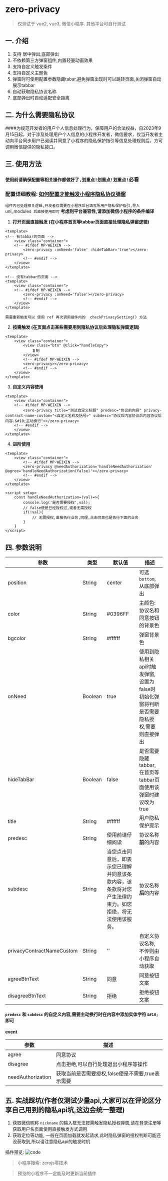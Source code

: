 # zero-privacy

> 仅测试于 vue2, vue3, 微信小程序. 其他平台可自行测试

## 一. 介绍

1. 支持 居中弹出,底部弹出
2. 不依赖第三方弹窗组件,内置轻量动画效果
3. 支持自定义触发条件
4. 支持自定义主题色
5. 弹窗时可使用配置参数隐藏tabar,避免弹窗出现时可以跳转页面,关闭弹窗自动展示tabbar
6. 自动获取隐私协议名称
7. 底部弹出时自动适配安全距离

## 二. 为什么需要隐私协议

####为规范开发者的用户个人信息处理行为，保障用户的合法权益，自2023年9月15日起，对于涉及处理用户个人信息的小程序开发者，微信要求，仅当开发者主动向平台同步用户已阅读并同意了小程序的隐私保护指引等信息处理规则后，方可调用微信提供的隐私接口。

## 三. 使用方法

###  `使用前请确保配置等相关操作都做好了,划重点!划重点!划重点!`必看

### 配置详细教程: [如何配置才能触发小程序隐私协议弹窗](https://juejin.cn/post/7273803674790150183)


`组件内已处理相关逻辑,开发者仅需要在小程序后台填写所用户隐私保护指引,导入 `uni_modules` 后直接使用即可`
**考虑到平台兼容性,请添加微信小程序的条件编译**

1.  **打开页面直接触发 (在小程序首页等tabbar页面直接处理隐私弹窗逻辑)**

```
<template>
<!-- 有tabbar的页面 -->
	<view class="container">
	<!-- #ifdef MP-WEIXIN -->
		<zero-privacy :onNeed='false' :hideTabBar='true'></zero-privacy>
		<!-- #endif -->
	</view>
</template>

<!-- 没有tabbar的页面 -->
<template>
	<view class="container">
	<!-- #ifdef MP-WEIXIN -->
		<zero-privacy :onNeed='false'></zero-privacy>
		<!-- #endif -->
	</view>
</template>

需要重新触发可以 使用 ref 再次调用插件内的  checkPrivacySetting() 方法
```  

2.  **按需触发 (在页面点击某些需要用到隐私协议后处理隐私弹窗逻辑)**
```
<template>
	<view class="container">
		<view class="btn" @click="handleCopy">
			复制
		</view>
		<!-- #ifdef MP-WEIXIN -->
		<zero-privacy></zero-privacy>
		<!-- #endif -->
	</view>
</template>
```  


3.  **自定义内容使用**

```
<template>
	<view class="container">
	<!-- #ifdef MP-WEIXIN -->
		<zero-privacy title="测试自定义标题" predesc="协议前内容" privacy-contract-name-custom="<自定义名称及括号>" subdesc="协议后内容协议后内容协议后内容.&#10;主动换行"></zero-privacy>
	<!-- #endif -->
	</view>
</template>
```    

4. **进阶使用**

```
<template>
	<view class="container">
		<!-- #ifdef MP-WEIXIN -->
		<zero-privacy @needAuthorization='handleNeedAuthorization' @agree='handleNeedAuthorization(false)'></zero-privacy>
		<!-- #endif -->
	</view>
</template>

<script setup>
	const handleNeedAuthorization=(val)=>{
		console.log('是否需要授权',val);
		// false便是已经授权过,或者无需授权
		if(!val){
			// 无需授权,直接执行业务,同理,点击同意也是执行下面的业务
		}
	}
</script>	
```  


## 四. 参数说明

| 参数						| 类型		| 默认值																									| 描述																						|
| --------					| -------	| ------																									| ------------																				|
| position					| String	| center																									| 可选 `bottom`,从底部弹出																	|
| color						| String	| #0396FF																									| 主颜色: 协议名和同意按钮的背景色															|
| bgcolor					| String	| #ffffff																									| 弹窗背景色																				|
| onNeed					| Boolean	| true																										| 使用到隐私相关api时触发弹窗,设置为false时初始化弹窗将判断是否需要隐私授权,需要则直接弹出	|
| hideTabBar				| Boolean	| false																										| 是否需要隐藏tabbar,在首页等tabbar页面使用该弹窗时建议改为true								|
| title						| String	| #ffffff																									| 用户隐私保护提示																			|
| predesc					| String	|  使用前请仔细阅读																							|协议名称**前**的内容																		|
| subdesc					| String	| 当您点击同意后，即表示您已理解并同意该条款内容，该条款将对您产生法律约束力。如您拒绝，将无法使用该服务。	|协议名称**后**的内容																		|
|privacyContractNameCustom	|String		|''																											|自定义协议名称,不传则由小程序自动获取														|
|agreeBtnText				|String		|同意																										|同意按钮文案																				|
|disagreeBtnText			|String		|拒绝																										|拒绝按钮文案																				|

#### `predesc` 和 `subdesc` 的自定义内容,需要主动换行时在内容中添加实体字符 `&#10;` 即可

**event**

|参数		|描述									|
|---		|---									|
|agree		|同意协议								|
|disagree	| 点击拒绝,可以自行处理退出小程序等操作	|
|needAuthorization|获取当前是否需要授权,false便是不需要,true表示需要|


## 五. 实战踩坑(作者仅测试少量api,大家可以在评论区分享自己用到的隐私api坑,这边会统一整理)

1. 获取微信昵称 `nickname` 的输入框无法按需触发隐私授权弹窗,请在登录注册等获取用户名页面使用直接触发方式调用
2. 获取定位等功能, 一般在页面加载就发起请求,此时隐私弹窗的授权判断可能还没获取到,所以请注意隐私api的触发时机


插件预览:
![code](https://img.zerojs.cn/mweb/we_code.jpg)

> 小程序搜索: zerojs零技术

> 预览的小程序不一定能及时更新当前插件
